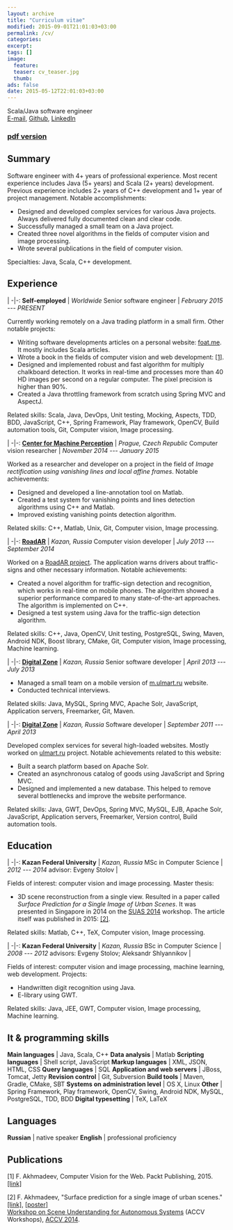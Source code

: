 ```yaml
---
layout: archive
title: "Curriculum vitae"
modified: 2015-09-01T21:01:03+03:00
permalink: /cv/
categories:
excerpt:
tags: []
image:
  feature:
  teaser: cv_teaser.jpg
  thumb:
ads: false
date: 2015-05-12T22:01:03+03:00
---
```


Scala/Java software engineer  
[E-mail], [Github], [LinkedIn]

### [pdf version](/cv.pdf)

## Summary
Software engineer with 4+ years of professional experience. Most recent experience includes Java (5+ years) and Scala (2+ years) development. Previous experience includes 2+ years of C++ development and 1+ year of project management. Notable accomplishments:

* Designed and developed complex services for various Java projects. Always delivered fully documented clean and clear code.
* Successfully managed a small team on a Java project.
* Created three novel algorithms in the fields of computer vision and image processing.
* Wrote several publications in the field of computer vision.

Specialties: Java, Scala, C++ development.

## Experience

|
-|-:
**Self-employed**        | *Worldwide*
Senior software engineer | *February 2015 --- PRESENT*

Currently working remotely on a Java trading platform in a small firm. Other notable projects:

* Writing software developments articles on a personal website: [foat.me](http://foat.me). It mostly includes Scala articles.
* Wrote a book in the fields of computer vision and web development: [[1]](#publications).
* Designed and implemented robust and fast algorithm for multiply chalkboard detection. It works in real-time and processes more than 40 HD images per second on a regular computer. The pixel precision is higher than 90%.
* Created a Java throttling framework from scratch using Spring MVC and AspectJ.

Related skills: Scala, Java, DevOps, Unit testing, Mocking, Aspects, TDD, BDD, JavaScript, C++, Spring Framework, Play framework, OpenCV, Build automation tools, Git, Computer vision, Image processing.

|
-|-:
**[Center for Machine Perception]** | *Prague, Czech Republic*
Computer vision researcher          | *November 2014 --- January 2015*

Worked as a researcher and developer on a project in the field of *Image rectification using vanishing lines and local affine frames*. Notable achievements:

* Designed and developed a line-annotation tool on Matlab.
* Created a test system for vanishing points and lines detection algorithms using C++ and Matlab.
* Improved existing vanishing points detection algorithm.

Related skills: C++, Matlab, Unix, Git, Computer vision, Image processing.

|
-|-:
**[RoadAR]**              | *Kazan, Russia*
Computer vision developer | *July 2013 --- September 2014*

Worked on a [RoadAR project](https://play.google.com/store/apps/details?id=ru.roadar.android). The application warns drivers about traffic-signs and other necessary information. Notable achievements:

* Created a novel algorithm for traffic-sign detection and recognition, which works in real-time on mobile phones. The algorithm showed a superior performance compared to many state-of-the-art approaches. The algorithm is implemented on C++.
* Designed a test system using Java for the traffic-sign detection algorithm.

Related skills: C++, Java, OpenCV, Unit testing, PostgreSQL, Swing, Maven, Android NDK, Boost library, CMake, Git, Computer vision, Image processing, Machine learning.

|
-|-:
**[Digital Zone]**        | *Kazan, Russia*
Senior software developer | *April 2013 --- July 2013*

* Managed a small team on a mobile version of [m.ulmart.ru](http://m.ulmart.ru) website.
* Conducted technical interviews.
      
Related skills: Java, MySQL, Spring MVC, Apache Solr, JavaScript, Application servers, Freemarker, Git, Maven.

|
-|-:
**[Digital Zone]** | *Kazan, Russia*
Software developer | *September 2011 --- April 2013*

Developed complex services for several high-loaded websites. Mostly worked on [ulmart.ru](http://www.ulmart.ru) project. Notable achievements related to this website:
          
* Built a search platform based on Apache Solr.
* Created an asynchronous catalog of goods using JavaScript and Spring MVC.
* Designed and implemented a new database. This helped to remove several bottlenecks and improve the website performance.

Related skills: Java, GWT, DevOps, Spring MVC, MySQL, EJB, Apache Solr, JavaScript, Application servers, Freemarker, Version control, Build automation tools.

## Education

|
-|-:
**Kazan Federal University** | *Kazan, Russia*
MSc in Computer Science      | *2012 --- 2014*
advisor: Evgeny Stolov       |

Fields of interest: computer vision and image processing. Master thesis:
      
* 3D scene reconstruction from a single view. Resulted in a paper called *Surface Prediction for a Single Image of Urban Scenes*. It was presented in Singapore in 2014 on the [SUAS 2014](http://www.cvc.uab.es/adas/suas2014/) workshop. The article itself was published in 2015: [[2]](#publications).
      
Related skills: Matlab, C++, TeX, Computer vision, Image processing.

|
-|-:
**Kazan Federal University**                          | *Kazan, Russia*
BSc in Computer Science                               | *2008 --- 2012*
advisors: Evgeny Stolov; Aleksandr Shlyannikov       |
  
Fields of interest: computer vision and image processing, machine learning, web development. Projects: 

* Handwritten digit recognition using Java.
* E-library using GWT.

Related skills: Java, JEE, GWT, Computer vision, Image processing, Machine learning.

## It & programming skills

**Main languages**                  | Java, Scala, C++
**Data analysis**                   | Matlab
**Scripting languages**             | Shell script, JavaScript
**Markup languages**                | XML, JSON, HTML, CSS
**Query languages**                 | SQL
**Application and web servers**     | JBoss, Tomcat, Jetty
**Revision control**                | Git, Subversion
**Build tools**                     | Maven, Gradle, CMake, SBT
**Systems on administration level** | OS X, Linux
**Other**                           | Spring Framework, Play framework, OpenCV, Swing, Android NDK, MySQL, PostgreSQL, TDD, BDD
**Digital typesetting**             | TeX, LaTeX

## Languages

**Russian** | native speaker
**English** | professional proficiency

## Publications
[1] F. Akhmadeev, Computer Vision for the Web. Packt Publishing, 2015. [[link]](https://www.packtpub.com/web-development/computer-vision-web)

[2] F. Akhmadeev, "Surface prediction for a single image of urban scenes." [[link]](http://dx.doi.org/10.1007/978-3-319-16628-5_27), [[poster]](/content/surface-prediction/poster.pdf)  
[Workshop on Scene Understanding for Autonomous Systems](http://www.cvc.uab.es/adas/suas2014/) (ACCV Workshops), [ACCV 2014](http://www.accv2014.org).

[E-mail]: mailto:foat.akhmadeev@gmail.com
[Github]: https://github.com/foat
[LinkedIn]: https://linkedin.com/in/akhmadeevfoat

[Center for Machine Perception]: http://cmp.felk.cvut.cz
[RoadAR]: http://roadar.ru
[Digital Zone]: http://dz.ru
